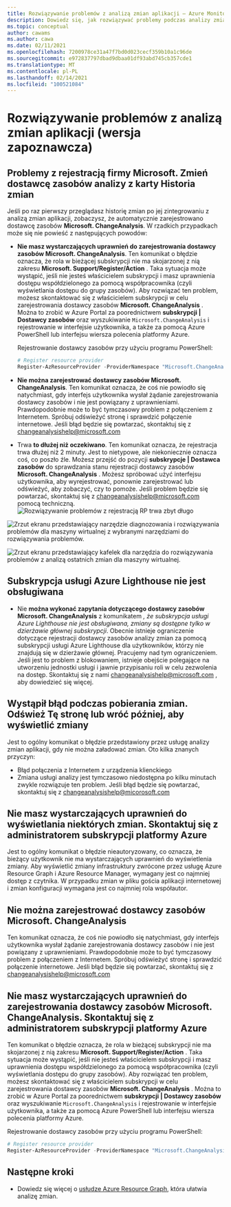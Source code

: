 ```yaml
---
title: Rozwiązywanie problemów z analizą zmian aplikacji — Azure Monitor
description: Dowiedz się, jak rozwiązywać problemy podczas analizy zmian aplikacji.
ms.topic: conceptual
author: cawams
ms.author: cawa
ms.date: 02/11/2021
ms.openlocfilehash: 7200978ce31a47f7bd0d023cecf359b10a1c96de
ms.sourcegitcommit: e972837797dbad9dbaa01df93abd745cb357cde1
ms.translationtype: MT
ms.contentlocale: pl-PL
ms.lasthandoff: 02/14/2021
ms.locfileid: "100521084"
---
```

# <a name="troubleshoot-application-change-analysis-preview"></a>Rozwiązywanie problemów z analizą zmian aplikacji (wersja zapoznawcza)

## <a name="having-trouble-registering-microsoft-change-analysis-resource-provider-from-change-history-tab"></a>Problemy z rejestracją firmy Microsoft. Zmień dostawcę zasobów analizy z karty Historia zmian

Jeśli po raz pierwszy przeglądasz historię zmian po jej zintegrowaniu z analizą zmian aplikacji, zobaczysz, że automatycznie zarejestrowano dostawcę zasobów **Microsoft. ChangeAnalysis**. W rzadkich przypadkach może się nie powieść z następujących powodów:

- **Nie masz wystarczających uprawnień do zarejestrowania dostawcy zasobów Microsoft. ChangeAnalysis**. Ten komunikat o błędzie oznacza, że rola w bieżącej subskrypcji nie ma skojarzonej z nią zakresu **Microsoft. Support/Register/Action** . Taka sytuacja może wystąpić, jeśli nie jesteś właścicielem subskrypcji i masz uprawnienia dostępu współdzielonego za pomocą współpracownika (czyli wyświetlania dostępu do grupy zasobów). Aby rozwiązać ten problem, możesz skontaktować się z właścicielem subskrypcji w celu zarejestrowania dostawcy zasobów **Microsoft. ChangeAnalysis** . Można to zrobić w Azure Portal za poorednictwem **subskrypcji | Dostawcy zasobów** oraz wyszukiwanie ```Microsoft.ChangeAnalysis``` i rejestrowanie w interfejsie użytkownika, a także za pomocą Azure PowerShell lub interfejsu wiersza polecenia platformy Azure.

    Rejestrowanie dostawcy zasobów przy użyciu programu PowerShell:
    ```PowerShell
    # Register resource provider
    Register-AzResourceProvider -ProviderNamespace "Microsoft.ChangeAnalysis"
    ```

- **Nie można zarejestrować dostawcy zasobów Microsoft. ChangeAnalysis**. Ten komunikat oznacza, że coś nie powiodło się natychmiast, gdy interfejs użytkownika wysłał żądanie zarejestrowania dostawcy zasobów i nie jest powiązany z uprawnieniami. Prawdopodobnie może to być tymczasowy problem z połączeniem z Internetem. Spróbuj odświeżyć stronę i sprawdzić połączenie internetowe. Jeśli błąd będzie się powtarzać, skontaktuj się z changeanalysishelp@microsoft.com

- Trwa **to dłużej niż oczekiwano**. Ten komunikat oznacza, że rejestracja trwa dłużej niż 2 minuty. Jest to nietypowe, ale niekoniecznie oznacza coś, co poszło źle. Możesz przejść do pozycji **subskrypcje | Dostawca zasobów** do sprawdzania stanu rejestracji dostawcy zasobów **Microsoft. ChangeAnalysis** . Możesz spróbować użyć interfejsu użytkownika, aby wyrejestrować, ponownie zarejestrować lub odświeżyć, aby zobaczyć, czy to pomoże. Jeśli problem będzie się powtarzać, skontaktuj się z changeanalysishelp@microsoft.com pomocą techniczną.
    ![Rozwiązywanie problemów z rejestracją RP trwa zbyt długo](./media/change-analysis/troubleshoot-registration-taking-too-long.png)

![Zrzut ekranu przedstawiający narzędzie diagnozowania i rozwiązywania problemów dla maszyny wirtualnej z wybranymi narzędziami do rozwiązywania problemów.](./media/change-analysis/vm-dnsp-troubleshootingtools.png)

![Zrzut ekranu przedstawiający kafelek dla narzędzia do rozwiązywania problemów z analizą ostatnich zmian dla maszyny wirtualnej.](./media/change-analysis/analyze-recent-changes.png)

## <a name="azure-lighthouse-subscription-is-not-supported"></a>Subskrypcja usługi Azure Lighthouse nie jest obsługiwana

- Nie **można wykonać zapytania dotyczącego dostawcy zasobów Microsoft. ChangeAnalysis** z komunikatem *, że subskrypcja usługi Azure Lighthouse nie jest obsługiwana, zmiany są dostępne tylko w dzierżawie głównej subskrypcji*. Obecnie istnieje ograniczenie dotyczące rejestracji dostawcy zasobów analizy zmian za pomocą subskrypcji usługi Azure Lighthouse dla użytkowników, którzy nie znajdują się w dzierżawie głównej. Pracujemy nad tym ograniczeniem. Jeśli jest to problem z blokowaniem, istnieje obejście polegające na utworzeniu jednostki usługi i jawnie przypisaniu roli w celu zezwolenia na dostęp.  Skontaktuj się z nami changeanalysishelp@microsoft.com , aby dowiedzieć się więcej.

## <a name="an-error-occurred-while-getting-changes-please-refresh-this-page-or-come-back-later-to-view-changes"></a>Wystąpił błąd podczas pobierania zmian. Odśwież Tę stronę lub wróć później, aby wyświetlić zmiany

Jest to ogólny komunikat o błędzie przedstawiony przez usługę analizy zmian aplikacji, gdy nie można załadować zmian. Oto kilka znanych przyczyn:

- Błąd połączenia z Internetem z urządzenia klienckiego
- Zmiana usługi analizy jest tymczasowo niedostępna po kilku minutach zwykle rozwiązuje ten problem. Jeśli błąd będzie się powtarzać, skontaktuj się z changeanalysishelp@micorosoft.com

## <a name="you-dont-have-enough-permissions-to-view-some-changes-contact-your-azure-subscription-administrator"></a>Nie masz wystarczających uprawnień do wyświetlania niektórych zmian. Skontaktuj się z administratorem subskrypcji platformy Azure

Jest to ogólny komunikat o błędzie nieautoryzowany, co oznacza, że bieżący użytkownik nie ma wystarczających uprawnień do wyświetlenia zmiany. Aby wyświetlić zmiany infrastruktury zwrócone przez usługę Azure Resource Graph i Azure Resource Manager, wymagany jest co najmniej dostęp z czytnika. W przypadku zmian w pliku gościa aplikacji internetowej i zmian konfiguracji wymagana jest co najmniej rola współautor.

## <a name="failed-to-register-microsoftchangeanalysis-resource-provider"></a>Nie można zarejestrować dostawcy zasobów Microsoft. ChangeAnalysis

Ten komunikat oznacza, że coś nie powiodło się natychmiast, gdy interfejs użytkownika wysłał żądanie zarejestrowania dostawcy zasobów i nie jest powiązany z uprawnieniami. Prawdopodobnie może to być tymczasowy problem z połączeniem z Internetem. Spróbuj odświeżyć stronę i sprawdzić połączenie internetowe. Jeśli błąd będzie się powtarzać, skontaktuj się z changeanalysishelp@microsoft.com

## <a name="you-dont-have-enough-permissions-to-register-microsoftchangeanalysis-resource-provider-contact-your-azure-subscription-administrator"></a>Nie masz wystarczających uprawnień do zarejestrowania dostawcy zasobów Microsoft. ChangeAnalysis. Skontaktuj się z administratorem subskrypcji platformy Azure

Ten komunikat o błędzie oznacza, że rola w bieżącej subskrypcji nie ma skojarzonej z nią zakresu **Microsoft. Support/Register/Action** . Taka sytuacja może wystąpić, jeśli nie jesteś właścicielem subskrypcji i masz uprawnienia dostępu współdzielonego za pomocą współpracownika (czyli wyświetlania dostępu do grupy zasobów). Aby rozwiązać ten problem, możesz skontaktować się z właścicielem subskrypcji w celu zarejestrowania dostawcy zasobów **Microsoft. ChangeAnalysis** . Można to zrobić w Azure Portal za poorednictwem **subskrypcji | Dostawcy zasobów** oraz wyszukiwanie ```Microsoft.ChangeAnalysis``` i rejestrowanie w interfejsie użytkownika, a także za pomocą Azure PowerShell lub interfejsu wiersza polecenia platformy Azure.

Rejestrowanie dostawcy zasobów przy użyciu programu PowerShell:

```PowerShell
# Register resource provider
Register-AzResourceProvider -ProviderNamespace "Microsoft.ChangeAnalysis"
```

## <a name="next-steps"></a>Następne kroki

- Dowiedz się więcej o [usłudze Azure Resource Graph](../../governance/resource-graph/overview.md), która ułatwia analizę zmian.